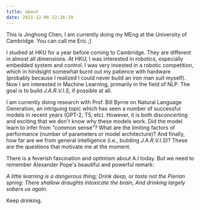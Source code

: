 ```yaml
---
title: about
date: 2021-12-06 22:26:39
---
```

This is Jinghong Chen, I am currently doing my MEng at the University of Cambridge. You can call me Eric ;)

I studied at HKU for a year before coming to Cambridge. They are different in almost all dimensions. At HKU, I was interested in robotics, especially embedded system and control. I was very invested in a robotic competition, which in hindsight somewhat burnt out my patience with hardware (probably because I realized I could never build an iron man suit myself). Now I am interested in Machine Learning, primarily in the field of NLP. The goal is to build *J.A.R.V.I.S*, if possible at all.

I am currently doing research with Prof. Bill Byrne on Natural Language Generation, an intriguing topic which has seen a number of successful models in recent years (GPT-2, T5, etc). However, it is both disconcerting and exciting that we don't know why these models work. Did the model learn to infer from "common sense"? What are the limiting factors of performance (number of parameters or model architecture)? And finally, how far are we from general intelligence (i.e., building *J.A.R.V.I.S*)? These are the questions that motivate me at the moment.

There is a feverish fascination and optimism about A.I today. But we need to remember Alexander Pope's beautiful and powerful remark:

*A little learning is a dangerous thing; Drink deep, or taste not the Pierian spring: There shallow draughts intoxicate the brain, And drinking largely sobers us again.*

Keep drinking.